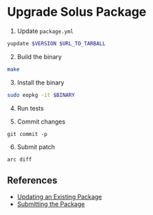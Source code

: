 # Upgrade Solus Package

1. Update `package.yml`

```bash
yupdate $VERSION $URL_TO_TARBALL
```

2. Build the binary

```bash
make
```

3. Install the binary

```bash
sudo eopkg -it $BINARY
```

4. Run tests

5. Commit changes

```
git commit -p
```

6. Submit patch

```
arc diff
```
## References

- [Updating an Existing Package](https://getsol.us/articles/packaging/updating-an-existing-package/en/)
- [Submitting the Package](https://getsol.us/articles/packaging/submitting-a-package/en/)
